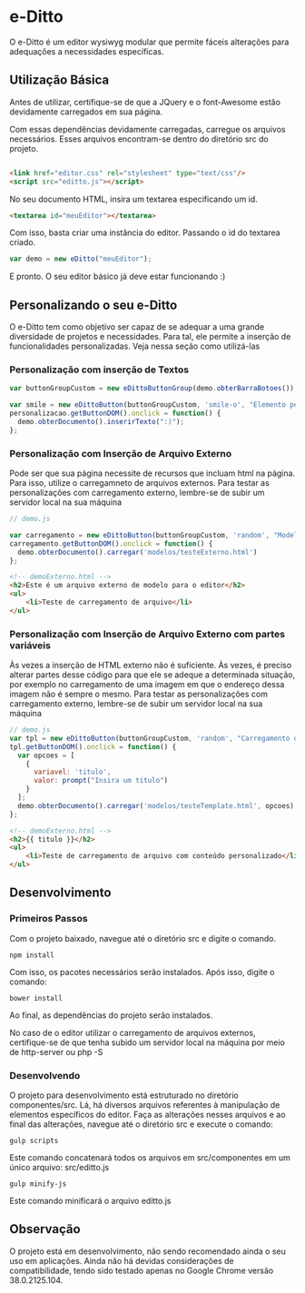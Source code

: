 # e-Ditto
O e-Ditto é um editor wysiwyg modular que permite fáceis alterações para adequações a necessidades específicas.

## Utilização Básica

Antes de utilizar, certifique-se de que a JQuery e o  font-Awesome estão devidamente carregados em sua página. 

Com essas dependências devidamente carregadas, carregue os arquivos necessários. Esses arquivos encontram-se dentro do diretório src do projeto.

```html

<link href="editor.css" rel="stylesheet" type="text/css"/>
<script src="editto.js"></script>

```
No seu documento HTML, insira um textarea especificando um id.

```html
<textarea id="meuEditor"></textarea>

```

Com isso, basta criar uma instância do editor. Passando o id do textarea criado.

```javascript
var demo = new eDitto("meuEditor");
```
E pronto. O seu editor básico já deve estar funcionando :)

## Personalizando o seu e-Ditto

O e-Ditto tem como objetivo ser capaz de se adequar a uma grande diversidade de projetos e necessidades. Para tal, ele permite a inserção de funcionalidades personalizadas. Veja nessa seção como utilizá-las

### Personalização com inserção de Textos
```javascript
var buttonGroupCustom = new eDittoButtonGroup(demo.obterBarraBotoes());// Definindo um grupode botões para a inserção da personalização

var smile = new eDittoButton(buttonGroupCustom, 'smile-o', "Elemento personalizado");
personalizacao.getButtonDOM().onclick = function() {
  demo.obterDocumento().inserirTexto(":)");
};
```

### Personalização com Inserção de Arquivo Externo
Pode ser que sua página necessite de recursos que incluam html na página. Para isso, utilize o carregamneto de arquivos externos.
Para testar as personalizações com carregamento externo, lembre-se de subir um servidor local na sua máquina
```javascript
// demo.js

var carregamento = new eDittoButton(buttonGroupCustom, 'random', "Modelo externo");
carregamento.getButtonDOM().onclick = function() {
  demo.obterDocumento().carregar('modelos/testeExterno.html')
};
```
```html
<!-- demoExterno.html -->
<h2>Este é um arquivo externo de modelo para o editor</h2>
<ul>
    <li>Teste de carregamento de arquivo</li>
</ul>

```

### Personalização com Inserção de Arquivo Externo com partes variáveis

Às vezes a inserção de HTML externo não é suficiente. Às vezes, é preciso alterar partes desse código para que ele se adeque a determinada situação, por exemplo no carregamento de uma imagem em que o endereço dessa imagem não é sempre o mesmo.
Para testar as personalizações com carregamento externo, lembre-se de subir um servidor local na sua máquina
```javascript
// demo.js
var tpl = new eDittoButton(buttonGroupCustom, 'random', "Carregamento de template");
tpl.getButtonDOM().onclick = function() {
  var opcoes = [
    {
      variavel: 'titulo',
      valor: prompt("Insira um título")
    }
  ];
  demo.obterDocumento().carregar('modelos/testeTemplate.html', opcoes);
};
```
```html
<!-- demoExterno.html -->
<h2>{{ titulo }}</h2>
<ul>
    <li>Teste de carregamento de arquivo com conteúdo personalizado</li>
</ul>

```

## Desenvolvimento
### Primeiros Passos
Com o projeto baixado, navegue até o diretório src e digite o comando.
```
npm install
```
Com isso, os pacotes necessários serão instalados. Após isso, digite o comando:
```
bower install
```
Ao final, as dependências do projeto serão instalados.

No caso de o editor utilizar o carregamento de arquivos externos, certifique-se de que tenha subido um servidor local na máquina por meio de http-server ou php -S

### Desenvolvendo
O projeto para desenvolvimento está estruturado no diretório componentes/src. Lá, há diversos arquivos referentes à manipulação de elementos específicos do editor. Faça as alterações nesses arquivos e ao final das alterações, navegue até o diretório src e execute o comando:
```
gulp scripts
```
Este comando concatenará todos os arquivos em src/componentes em um único arquivo: src/editto.js

```
gulp minify-js
```
Este comando minificará o arquivo editto.js

## Observação

O projeto está em desenvolvimento, não sendo recomendado ainda o seu uso em aplicações. Ainda não há devidas considerações de compatibilidade, tendo sido testado apenas no Google Chrome versão 38.0.2125.104.
